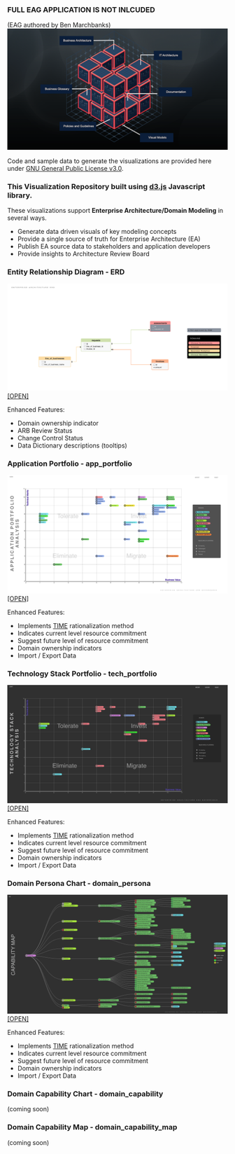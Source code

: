 ### FULL EAG APPLICATION IS NOT INLCUDED
(EAG authored by Ben Marchbanks)
![Image](/docs/assets/img/eag.png)

Code and sample data to generate the visualizations are provided here under [GNU General Public License v3.0](/docs/assets/img/license.txt).

### This Visualization Repository built using [d3.js](https://d3js.org) Javascript library.

These visualizations support **Enterprise Architecture/Domain Modeling** in several ways.
- Generate data driven visuals of key modeling concepts
- Provide a single source of truth for Enterprise Architecture (EA)
- Publish EA source data to stakeholders and application developers
- Provide insights to Architecture Review Board

### Entity Relationship Diagram - ERD
![Image](/docs/assets/img/erd.png)
[[OPEN]](https://alqemist.github.io/EAGIR/erd/)

Enhanced Features:
- Domain ownership indicator
- ARB Review Status
- Change Control Status
- Data Dictionary descriptions (tooltips)

### Application Portfolio - app_portfolio
![Image](/docs/assets/img/app_portfolio.png)
[[OPEN]](https://alqemist.github.io/EAGIR/app_portfolio/)

Enhanced Features:
- Implements [TIME](https://blog.planview.com/driving-transparency-time-analysis-apm/) rationalization method
- Indicates current level resource commitment
- Suggest future level of resource commitment
- Domain ownership indicators
- Import / Export Data

### Technology Stack Portfolio - tech_portfolio
![Image](/docs/assets/img/tech_portfolio.png)
[[OPEN]](https://alqemist.github.io/EAGIR/tech_portfolio/)

Enhanced Features:
- Implements [TIME](https://blog.planview.com/driving-transparency-time-analysis-apm/) rationalization method
- Indicates current level resource commitment
- Suggest future level of resource commitment
- Domain ownership indicators
- Import / Export Data

### Domain Persona Chart - domain_persona
![Image](/docs/assets/img/dom_cap.png)
[[OPEN]](https://alqemist.github.io/EAGIR/dom_cap/)

Enhanced Features:
- Implements [TIME](https://blog.planview.com/driving-transparency-time-analysis-apm/) rationalization method
- Indicates current level resource commitment
- Suggest future level of resource commitment
- Domain ownership indicators
- Import / Export Data

### Domain Capability Chart - domain_capability
(coming soon)

### Domain Capability Map - domain_capability_map
(coming soon)

